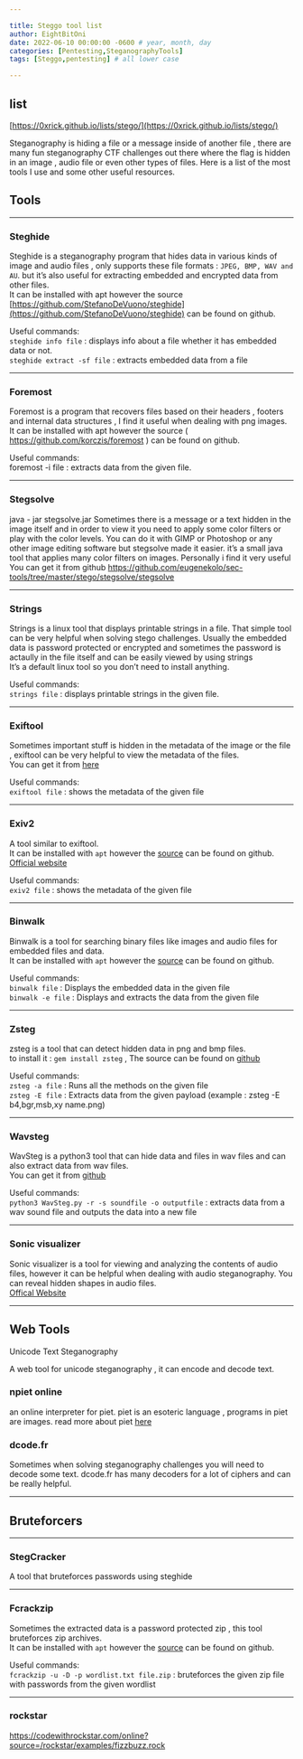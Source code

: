 ```yaml
---

title: Steggo tool list
author: EightBitOni
date: 2022-06-10 00:00:00 -0600 # year, month, day
categories: [Pentesting,SteganographyTools]
tags: [Steggo,pentesting] # all lower case

---
```



## list

[https://0xrick.github.io/lists/stego/](https://0xrick.github.io/lists/stego/)

Steganography is hiding a file or a message inside of another file , there are many fun steganography CTF challenges out there where the flag is hidden in an image , audio file or even other types of files. Here is a list of the most tools I use and some other useful resources.
 
## Tools 
 ---
### Steghide

Steghide is a steganography program that hides data in various kinds of image and audio files , only supports these file formats : `JPEG, BMP, WAV and AU`. but it’s also useful for extracting embedded and encrypted data from other files.  
It can be installed with apt however the source [https://github.com/StefanoDeVuono/steghide](https://github.com/StefanoDeVuono/steghide) can be found on github.

Useful commands:  
`steghide info file` : displays info about a file whether it has embedded data or not.  
`steghide extract -sf file` : extracts embedded data from a file

---
### Foremost

Foremost is a program that recovers files based on their headers , footers and internal data structures , I find it useful when dealing with png images.  
It can be installed with apt however the source ( https://github.com/korczis/foremost ) can be found on github.

Useful commands:  
foremost -i file : extracts data from the given file.

---
### Stegsolve
java - jar stegsolve.jar
Sometimes there is a message or a text hidden in the image itself and in order to view it you need to apply some color filters or play with the color levels. You can do it with GIMP or Photoshop or any other image editing software but stegsolve made it easier. it’s a small java tool that applies many color filters on images. Personally i find it very useful  
You can get it from github https://github.com/eugenekolo/sec-tools/tree/master/stego/stegsolve/stegsolve

---
### Strings

Strings is a linux tool that displays printable strings in a file. That simple tool can be very helpful when solving stego challenges. Usually the embedded data is password protected or encrypted and sometimes the password is actaully in the file itself and can be easily viewed by using strings  
It’s a default linux tool so you don’t need to install anything.

Useful commands:  
`strings file` : displays printable strings in the given file.

---
### Exiftool

Sometimes important stuff is hidden in the metadata of the image or the file , exiftool can be very helpful to view the metadata of the files.  
You can get it from [here](https://www.sno.phy.queensu.ca/~phil/exiftool/)

Useful commands:  
`exiftool file` : shows the metadata of the given file

---
### Exiv2

A tool similar to exiftool.  
It can be installed with `apt` however the [source](https://github.com/Exiv2/exiv2) can be found on github.  
[Official website](http://www.exiv2.org/)

Useful commands:  
`exiv2 file` : shows the metadata of the given file

---
### Binwalk

Binwalk is a tool for searching binary files like images and audio files for embedded files and data.  
It can be installed with `apt` however the [source](https://github.com/ReFirmLabs/binwalk) can be found on github.

Useful commands:  
`binwalk file` : Displays the embedded data in the given file  
`binwalk -e file` : Displays and extracts the data from the given file

---
### Zsteg

zsteg is a tool that can detect hidden data in png and bmp files.  
to install it : `gem install zsteg` , The source can be found on [github](https://github.com/zed-0xff/zsteg)

Useful commands:  
`zsteg -a file` : Runs all the methods on the given file  
`zsteg -E file` : Extracts data from the given payload (example : zsteg -E b4,bgr,msb,xy name.png)

---
### Wavsteg

WavSteg is a python3 tool that can hide data and files in wav files and can also extract data from wav files.  
You can get it from [github](https://github.com/ragibson/Steganography#WavSteg)

Useful commands:  
`python3 WavSteg.py -r -s soundfile -o outputfile` : extracts data from a wav sound file and outputs the data into a new file

---
### Sonic visualizer

Sonic visualizer is a tool for viewing and analyzing the contents of audio files, however it can be helpful when dealing with audio steganography. You can reveal hidden shapes in audio files.  
[Offical Website](https://www.sonicvisualiser.org/)


---

## Web Tools

Unicode Text Steganography

A web tool for unicode steganography , it can encode and decode text.

### npiet online

an online interpreter for piet. piet is an esoteric language , programs in piet are images. read more about piet [here](http://www.dangermouse.net/esoteric/piet.html)

### dcode.fr

Sometimes when solving steganography challenges you will need to decode some text. dcode.fr has many decoders for a lot of ciphers and can be really helpful.


---
## Bruteforcers
---
### StegCracker

A tool that bruteforces passwords using steghide

---
### Fcrackzip

Sometimes the extracted data is a password protected zip , this tool bruteforces zip archives.  
It can be installed with `apt` however the [source](https://github.com/hyc/fcrackzip) can be found on github.

Useful commands:  
`fcrackzip -u -D -p wordlist.txt file.zip` : bruteforces the given zip file with passwords from the given wordlist


---
### rockstar
https://codewithrockstar.com/online?source=/rockstar/examples/fizzbuzz.rock